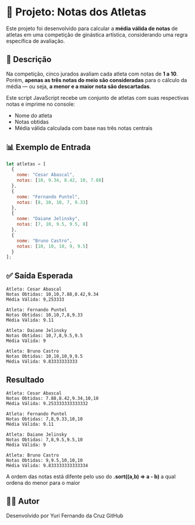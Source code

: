 # 🏅 Projeto: Notas dos Atletas

Este projeto foi desenvolvido para calcular a **média válida de notas** de atletas em uma competição de ginástica artística, considerando uma regra específica de avaliação.

## 📌 Descrição

Na competição, cinco jurados avaliam cada atleta com notas de **1 a 10**. Porém, **apenas as três notas do meio são consideradas** para o cálculo da média — ou seja, **a menor e a maior nota são descartadas**.

Este script JavaScript recebe um conjunto de atletas com suas respectivas notas e imprime no console:
- Nome do atleta
- Notas obtidas
- Média válida calculada com base nas três notas centrais

## 📊 Exemplo de Entrada

```javascript
let atletas = [
  {
    nome: "Cesar Abascal",
    notas: [10, 9.34, 8.42, 10, 7.88]
  },
  {
    nome: "Fernando Puntel",
    notas: [8, 10, 10, 7, 9.33]
  },
  {
    nome: "Daiane Jelinsky",
    notas: [7, 10, 9.5, 9.5, 8]
  },
  {
    nome: "Bruno Castro",
    notas: [10, 10, 10, 9, 9.5]
  }
];
```
## ✅ Saída Esperada
```
Atleta: Cesar Abascal
Notas Obtidas: 10,10,7.88,8.42,9.34
Média Válida: 9,253333

Atleta: Fernando Puntel
Notas Obtidas: 10,10,7,8,9.33
Média Válida: 9.11

Atleta: Daiane Jelinsky
Notas Obtidas: 10,7,8,9.5,9.5
Média Válida: 9

Atleta: Bruno Castro
Notas Obtidas: 10,10,10,9,9.5
Média Válida: 9.83333333333

```
## Resultado

```
Atleta: Cesar Abascal
Notas Obtidas: 7.88,8.42,9.34,10,10
Média Válida: 9.253333333333332

Atleta: Fernando Puntel
Notas Obtidas: 7,8,9.33,10,10
Média Válida: 9.11

Atleta: Daiane Jelinsky
Notas Obtidas: 7,8,9.5,9.5,10
Média Válida: 9

Atleta: Bruno Castro
Notas Obtidas: 9,9.5,10,10,10
Média Válida: 9.833333333333334
```
A ordem das notas está difente pelo uso do **.sort((a,b) => a - b)** a qual ordena do menor para o maior

## 👨‍💻 Autor
Desenvolvido por Yuri Fernando da Cruz
GitHub
